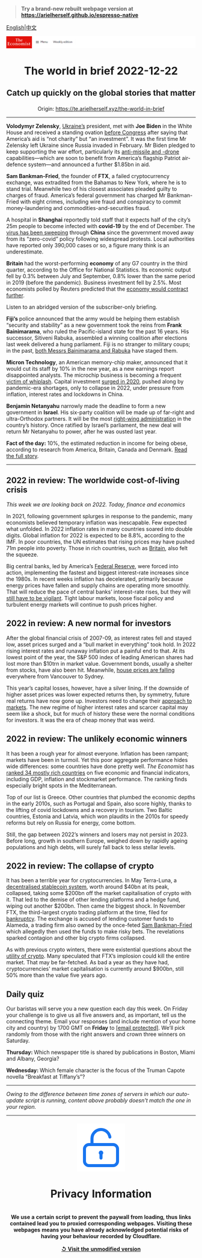 > **Try a brand-new rebuilt webpage version at https://arielherself.github.io/espresso-native**

[English](https://github.com/arielherself/espresso/blob/main/README.md)|[中文](https://github-com.translate.goog/arielherself/espresso/blob/main/README.md?_x_tr_sl=en&_x_tr_tl=zh-CN&_x_tr_hl=zh-CN&_x_tr_pto=wapp)



![The Economist](menubar.png)

# <p align="center">The world in brief 2022-12-22</p>

## <p align="center">Catch up quickly on the global stories that matter</p>

<p align="center">Origin: <a href="https://te.arielherself.xyz/the-world-in-brief">https://te.arielherself.xyz/the-world-in-brief</a><hr>

<strong>Volodymyr Zelensky</strong>, [Ukraine’s](https://te.arielherself.xyz/leaders/2022/12/20/our-country-of-the-year-for-2022-can-only-be-ukraine) president, met with <strong>Joe Biden</strong> in the White House and received a standing ovation [before Congress](https://te.arielherself.xyz/united-states/2022/12/21/volodymyr-zelensky-brings-his-message-to-washington) after saying that America’s aid is “not charity” but “an investment”. It was the first time Mr Zelensky left Ukraine since Russia invaded in February. Mr Biden pledged to keep supporting the war effort, particularly its [anti-missile and -drone](https://te.arielherself.xyz/europe/2022/11/06/western-air-defence-systems-help-ukraine-shoot-down-more-missiles) capabilities—which are soon to benefit from America’s flagship Patriot air-defence system—and announced a further $1.85bn in aid.

<strong>Sam Bankman-Fried</strong>, the founder of <strong>FTX</strong>, a failed cryptocurrency exchange, was extradited from the Bahamas to New York, where he is to stand trial. Meanwhile two of his closest associates pleaded guilty to charges of fraud. America’s federal government has charged Mr Bankman-Fried with eight crimes, including wire fraud and conspiracy to commit money-laundering and commodities-and-securities fraud.

A hospital in <strong>Shanghai</strong> reportedly told staff that it expects half of the city’s 25m people to become infected with <strong>covid-19</strong> by the end of December. The [virus has been sweeping](https://te.arielherself.xyz/leaders/2022/12/15/what-china-can-still-do-to-avoid-an-enormous-covid-death-toll) through <strong>China</strong> since the government moved away from its “zero-covid” policy following widespread protests. Local authorities have reported only 390,000 cases or so, a figure many think is an underestimate.

<strong>Britain </strong>had the worst-performing <strong>economy</strong> of any G7 country in the third quarter, according to the Office for National Statistics. Its economic output fell by 0.3% between July and September, 0.8% lower than the same period in 2019 (before the pandemic). Business investment fell by 2.5%. Most economists polled by Reuters predicted that the [economy would contract further](https://te.arielherself.xyz/britain/2022/11/24/britains-economic-outlook-is-very-gloomy).

Listen to an abridged version of the subscriber-only briefing.

<strong>Fiji’s </strong>police announced that the army would be helping them establish “security and stability” as a new government took the reins from <strong>Frank </strong><strong>Bainimarama</strong>, who ruled the Pacific-island state for the past 16 years. His successor, Sitiveni Rabuka, assembled a winning coalition after elections last week delivered a hung parliament. Fiji is no stranger to military coups; in the past, [both Messrs Bainimarama and Rabuka](https://te.arielherself.xyz/asia/2018/11/17/fijis-coup-makers-act-democratic) have staged them.

<strong>Micron Technology</strong>, an American memory-chip maker, announced that it would cut its staff by 10% in the new year, as a new earnings report disappointed analysts. The microchip business is becoming a frequent [victim of whiplash](https://te.arielherself.xyz/business/2022/07/10/after-a-turbocharged-boom-are-chipmakers-in-for-a-supersize-bust). Capital investment [surged in 2020](https://te.arielherself.xyz/business/2020/01/09/a-revival-is-under-way-in-the-chip-business), pushed along by pandemic-era shortages, only to collapse in 2022, under pressure from inflation, interest rates and lockdowns in China.

<strong>Benjamin Netanyahu</strong> narrowly made the deadline to form a new government in <strong>Israel</strong>. His six-party coalition will be made up of far-right and ultra-Orthodox partners. It will be the most [right-wing administration](https://te.arielherself.xyz/middle-east-and-africa/2022/11/10/the-changing-nature-of-israeli-politics) in the country’s history. Once ratified by Israel’s parliament, the new deal will return Mr Netanyahu to power, after he was ousted last year.

<strong>Fact of the day:</strong> 10%, the estimated reduction in income for being obese, according to research from America, Britain, Canada and Denmark. [Read the full story](https://te.arielherself.xyz/christmas-specials/2022/12/20/the-economics-of-thinness).

----------

## 2022 in review: The worldwide cost-of-living crisis

<em>This week we are looking back on 2022. Today, finance and economics</em>

In 2021, following government splurges in response to the pandemic, many economists believed temporary inflation was inescapable. Few expected what unfolded. In 2022 inflation rates in many countries soared into double digits. Global inflation for 2022 is expected to be 8.8%, according to the IMF. In poor countries, the UN estimates that rising prices may have pushed 71m people into poverty. Those in rich countries, such as [Britain](https://te.arielherself.xyz/britain/2022/09/08/the-cost-of-living-crisis-in-britain-is-not-just-about-energy), also felt the squeeze.

Big central banks, led by America’s [Federal Reserve](https://te.arielherself.xyz/leaders/2022/04/23/why-the-federal-reserve-has-made-a-historic-mistake-on-inflation), were forced into action, implementing the fastest and biggest interest-rate increases since the 1980s. In recent weeks inflation has decelerated, primarily because energy prices have fallen and supply chains are operating more smoothly. That will reduce the pace of central banks’ interest-rate rises, but they will [still have to be vigilant](https://te.arielherself.xyz/finance-and-economics/2022/12/07/inflation-is-falling-but-not-enough). Tight labour markets, loose fiscal policy and turbulent energy markets will continue to push prices higher.

## 2022 in review: A new normal for investors

After the global financial crisis of 2007-09, as interest rates fell and stayed low, asset prices surged and a “bull market in everything” took hold. In 2022 rising interest rates and runaway inflation put a painful end to that. At its lowest point of the year, the S&amp;P 500 index of leading American shares had lost more than $10trn in market value. Government bonds, usually a shelter from stocks, have also been hit. Meanwhile, [house prices are falling](https://te.arielherself.xyz/leaders/2022/10/20/a-global-house-price-slump-is-coming) everywhere from Vancouver to Sydney.

This year’s capital losses, however, have a silver lining. If the downside of higher asset prices was lower expected returns then, by symmetry, future real returns have now gone up. Investors need to change their [approach to markets](https://te.arielherself.xyz/leaders/2022/12/08/investing-in-an-era-of-higher-interest-rates-and-scarcer-capital). The new regime of higher interest rates and scarcer capital may seem like a shock, but for much of history these were the normal conditions for investors. It was the era of cheap money that was weird.

## 2022 in review: The unlikely economic winners

It has been a rough year for almost everyone. Inflation has been rampant; markets have been in turmoil. Yet this poor aggregate performance hides wide differences: some countries have done pretty well. <em>The Economist</em> has [ranked 34 mostly rich countries](https://te.arielherself.xyz/finance-and-economics/2022/12/18/2022s-unlikely-economic-winners) on five economic and financial indicators, including GDP, inflation and stockmarket performance. The ranking finds especially bright spots in the Mediterranean.

Top of our list is Greece. Other countries that plumbed the economic depths in the early 2010s, such as Portugal and Spain, also score highly, thanks to the lifting of covid lockdowns and a recovery in tourism. Two Baltic countries, Estonia and Latvia, which won plaudits in the 2010s for speedy reforms but rely on Russia for energy, come bottom.

Still, the gap between 2022’s winners and losers may not persist in 2023. Before long, growth in southern Europe, weighed down by rapidly ageing populations and high debts, will surely fall back to less stellar levels.

## 2022 in review: The collapse of crypto

It has been a terrible year for cryptocurrencies. In May Terra-Luna, a [decentralised stablecoin system](https://te.arielherself.xyz/the-economist-explains/2021/12/16/what-are-stablecoins-such-as-tether), worth around $40bn at its peak, collapsed, taking some $200bn off the market capitalisation of crypto with it. That led to the demise of other lending platforms and a hedge fund, wiping out another $200bn. Then came the biggest shock. In November FTX, the third-largest crypto trading platform at the time, filed for [bankruptcy](https://te.arielherself.xyz/finance-and-economics/2022/11/09/the-spectacular-fall-of-ftx-and-sam-bankman-fried). The exchange is accused of lending customer funds to Alameda, a trading firm also owned by the once-feted [Sam Bankman-Fried](https://te.arielherself.xyz/finance-and-economics/2022/07/05/cryptos-last-man-standing) which allegedly then used the funds to make risky bets. The revelations sparked contagion and other big crypto firms collapsed.

As with previous crypto winters, there were existential questions about the [utility of crypto](https://te.arielherself.xyz/leaders/2022/11/17/is-this-the-end-of-crypto). Many speculated that FTX’s implosion could kill the entire market. That may be far-fetched. As bad a year as they have had, cryptocurrencies&#x27; market capitalisation is currently around $900bn, still 50% more than the value five years ago.

## Daily quiz

Our baristas will serve you a new question each day this week. On Friday your challenge is to give us all five answers and, as important, tell us the connecting theme. Email your responses (and include mention of your home city and country) by 1700 GMT on <strong>Friday</strong> to [<span class="__cf_email__" data-cfemail="7a2b0f13003f090a081f0909153a1f191514151713090e54191517">[email&#160;protected]</span>](https://mail.google.com/mail/?view=cm&amp;fs=1&amp;tf=1&amp;to=QuizEspresso@te.arielherself.xyz). We’ll pick randomly from those with the right answers and crown three winners on Saturday.

<strong>Thursday: </strong>Which newspaper title is shared by publications in Boston, Miami and Albany, Georgia?

<strong>Wednesday: </strong>Which female character is the focus of the Truman Capote novella “Breakfast at Tiffany’s”?

----------

*Owing to the difference between time zones of servers in which our auto-update script is running, content above probably doesn't match the one in your region.*

|<br><div align="center"><img src="unlock.png" /><h1>Privacy Information</h1></div></br>We use a certain script to prevent the paywall from loading, thus links contained lead you to proxied corresponding webpages. Visiting these webpages means you have already acknowledged potential risks of having your behaviour recorded by Cloudflare.<br><br>[&#x21BA; Visit the unmodified version](README.raw.md)<br><br>|
|-----|
